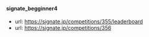 #### signate_begginner4

- url: https://signate.jp/competitions/355/leaderboard
- url: https://signate.jp/competitions/356
